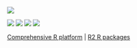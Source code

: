 [![](https://coursewhiz.org/mainsite/img/R2_logo2.png)](https://coursewhiz.org)


[![](https://img.icons8.com/cotton/64/youtube.png)](https://www.youtube.com/@R2Rpkg/videos)
[![](https://img.icons8.com/cotton/64/twitter.png)](https://www.twitter.com/@R2Rpkg)
[![](https://img.icons8.com/cotton/48/hyperlink.png)](https://www.linkedin.com/in/oobianom)
[![](https://img.icons8.com/cotton/48/globe-checked.png)](https://coursewhiz.org/)

[Comprehensive R platform](https://rpkg.net) | [R2 R packages](https://coursewhiz.org)
